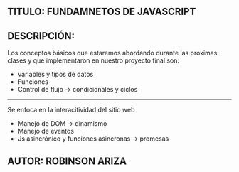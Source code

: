 ## TITULO: FUNDAMNETOS DE JAVASCRIPT

## DESCRIPCIÓN: 

Los conceptos básicos que estaremos abordando durante las proximas clases y que implementaron en nuestro proyecto final son:

- variables y tipos de datos
- Funciones
- Control de flujo -> condicionales y ciclos 
-------------------------------------------------------------------

Se enfoca en la interacitividad del sitio web

- Manejo de DOM -> dinamismo
- Manejo de eventos
- Js asincrónico y funciones asincronas -> promesas 

## AUTOR: ROBINSON ARIZA
